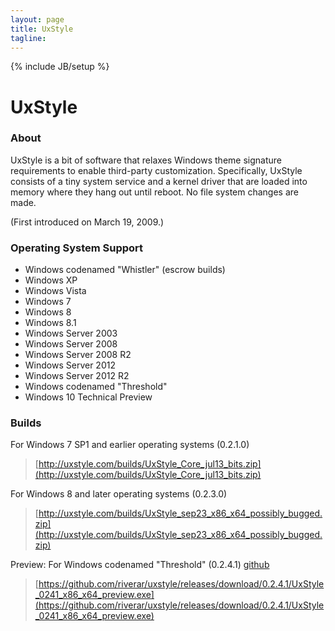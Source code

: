 ```yaml
---
layout: page
title: UxStyle
tagline:
---
```

{% include JB/setup %}

# UxStyle

### About

UxStyle is a bit of software that relaxes Windows theme signature requirements to enable third-party customization.
Specifically, UxStyle consists of a tiny system service and a kernel driver that are loaded into memory where they
hang out until reboot. No file system changes are made.

(First introduced on March 19, 2009.)

### Operating System Support

* Windows codenamed "Whistler" (escrow builds)
* Windows XP
* Windows Vista
* Windows 7
* Windows 8
* Windows 8.1
* Windows Server 2003
* Windows Server 2008
* Windows Server 2008 R2
* Windows Server 2012
* Windows Server 2012 R2
* Windows codenamed "Threshold"
* Windows 10 Technical Preview

### Builds

For Windows 7 SP1 and earlier operating systems (0.2.1.0)
> [http://uxstyle.com/builds/UxStyle_Core_jul13_bits.zip](http://uxstyle.com/builds/UxStyle_Core_jul13_bits.zip)

For Windows 8 and later operating systems (0.2.3.0)
> [http://uxstyle.com/builds/UxStyle_sep23_x86_x64_possibly_bugged.zip](http://uxstyle.com/builds/UxStyle_sep23_x86_x64_possibly_bugged.zip)

Preview: For Windows codenamed "Threshold" (0.2.4.1) [github](https://github.com/riverar/uxstyle/releases/tag/0.2.4.1)
> [https://github.com/riverar/uxstyle/releases/download/0.2.4.1/UxStyle_0241_x86_x64_preview.exe](https://github.com/riverar/uxstyle/releases/download/0.2.4.1/UxStyle_0241_x86_x64_preview.exe)
